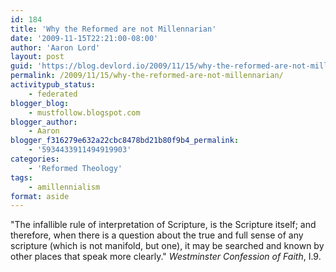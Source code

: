 ```yaml
---
id: 184
title: 'Why the Reformed are not Millennarian'
date: '2009-11-15T22:21:00-08:00'
author: 'Aaron Lord'
layout: post
guid: 'https://blog.devlord.io/2009/11/15/why-the-reformed-are-not-millennarian/'
permalink: /2009/11/15/why-the-reformed-are-not-millennarian/
activitypub_status:
    - federated
blogger_blog:
    - mustfollow.blogspot.com
blogger_author:
    - Aaron
blogger_f316279e632a22cbc8478bd21b80f9b4_permalink:
    - '5934433911494919903'
categories:
    - 'Reformed Theology'
tags:
    - amillennialism
format: aside
---
```


"The infallible rule of interpretation of Scripture, is the Scripture itself; and therefore, when there is a question about the true and full sense of any scripture (which is not manifold, but one), it may be searched and known by other places that speak more clearly." <em>Westminster Confession of Faith</em>, I.9.
<div class="blogger-post-footer"><img alt="" width="1" height="1" /></div>